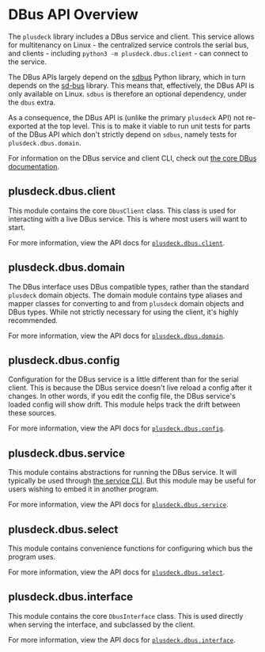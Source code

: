 # DBus API Overview

The `plusdeck` library includes a DBus service and client. This service allows for multitenancy on Linux - the centralized service controls the serial bus, and clients - including `python3 -m plusdeck.dbus.client` - can connect to the service.

The DBus APIs largely depend on the [sdbus](https://pypi.org/project/sdbus/) Python library, which in turn depends on the [sd-bus](https://www.freedesktop.org/software/systemd/man/latest/sd-bus.html) library. This means that, effectively, the DBus API is only available on Linux. `sdbus` is therefore an optional dependency, under the `dbus` extra.

As a consequence, the DBus API is (unlike the primary `plusdeck` API) not re-exported at the top level. This is to make it viable to run unit tests for parts of the DBus API which don't strictly depend on `sdbus`, namely tests for `plusdeck.dbus.domain`.

For information on the DBus service and client CLI, check out [the core DBus documentation](../../dbus/index.md).

## plusdeck.dbus.client

This module contains the core `DbusClient` class. This class is used for interacting with a live DBus service. This is where most users will want to start.

For more information, view the API docs for [`plusdeck.dbus.client`](./plusdeck.dbus.client.md).

## plusdeck.dbus.domain

The DBus interface uses DBus compatible types, rather than the standard `plusdeck` domain objects. The domain module contains type aliases and mapper classes for converting to and from `plusdeck` domain objects and DBus types. While not strictly necessary for using the client, it's highly recommended.

For more information, view the API docs for [`plusdeck.dbus.domain`](./plusdeck.dbus.domain.md).

## plusdeck.dbus.config

Configuration for the DBus service is a little different than for the serial client. This is because the DBus service doesn't live reload a config after it changes. In other words, if you edit the config file, the DBus service's loaded config will show drift. This module helps track the drift between these sources.

For more information, view the API docs for [`plusdeck.dbus.config`](./plusdeck.dbus.config.md).

## plusdeck.dbus.service

This module contains abstractions for running the DBus service. It will typically be used through [the service CLI](../../dbus/service.md). But this module may be useful for users wishing to embed it in another program.

For more information, view the API docs for [`plusdeck.dbus.service`](./plusdeck.dbus.service.md).

## plusdeck.dbus.select

This module contains convenience functions for configuring which bus the program uses.

For more information, view the API docs for [`plusdeck.dbus.select`](./plusdeck.dbus.select.md).

## plusdeck.dbus.interface

This module contains the core `DbusInterface` class. This is used directly when serving the interface, and subclassed by the client.

For more information, view the API docs for [`plusdeck.dbus.interface`](./plusdeck.dbus.interface.md).

